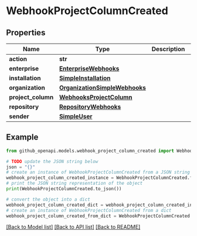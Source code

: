 # WebhookProjectColumnCreated


## Properties

Name | Type | Description | Notes
------------ | ------------- | ------------- | -------------
**action** | **str** |  | 
**enterprise** | [**EnterpriseWebhooks**](EnterpriseWebhooks.md) |  | [optional] 
**installation** | [**SimpleInstallation**](SimpleInstallation.md) |  | [optional] 
**organization** | [**OrganizationSimpleWebhooks**](OrganizationSimpleWebhooks.md) |  | [optional] 
**project_column** | [**WebhooksProjectColumn**](WebhooksProjectColumn.md) |  | 
**repository** | [**RepositoryWebhooks**](RepositoryWebhooks.md) |  | [optional] 
**sender** | [**SimpleUser**](SimpleUser.md) |  | [optional] 

## Example

```python
from github_openapi.models.webhook_project_column_created import WebhookProjectColumnCreated

# TODO update the JSON string below
json = "{}"
# create an instance of WebhookProjectColumnCreated from a JSON string
webhook_project_column_created_instance = WebhookProjectColumnCreated.from_json(json)
# print the JSON string representation of the object
print(WebhookProjectColumnCreated.to_json())

# convert the object into a dict
webhook_project_column_created_dict = webhook_project_column_created_instance.to_dict()
# create an instance of WebhookProjectColumnCreated from a dict
webhook_project_column_created_from_dict = WebhookProjectColumnCreated.from_dict(webhook_project_column_created_dict)
```
[[Back to Model list]](../README.md#documentation-for-models) [[Back to API list]](../README.md#documentation-for-api-endpoints) [[Back to README]](../README.md)


